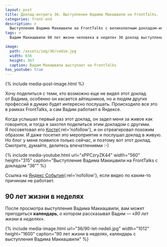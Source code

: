```yaml
---
layout: post
title: Доклад-интрига 36. Выступление Вадима Макишвили на FrontTalks.
categories: front-end
description: >
  Выступление Вадима Макишвили на FrontTalks с великолепным докладом-интригой «36». А так-же картинка из выступления для печати.
tags: >
  Вадим Макиашвили 90 лет жизни человека в неделях 36 доклад выступление FrontTalks Яндекс

image:
  path: /assets/img/36/vadim.jpg
  width: 656
  height: 367
  caption: Вадим Макишвили выступает на FrontTalks
has_youtube: true
---
```


{% include media-post-image.html %}

Хочу поделиться с теми, кто возможно еще не видел этот доклад от Вадима, особенно он касается айтишников, но и людям других профессий я думаю будет интересно послушать. Происходило все это в рамках FrontTalks, а сам Вадим работает в Яндексе.

Когда услышал первый раз этот доклад, он задел меня за живое как говорится, и тогда я захотел поделиться этим докладом с другими. Я посоветовал его [Косте](http://kartamyshev.github.io/_site/){:rel='nofollow'}, и он отреагировал похожим образом. И даже посетил это мероприятие и послушал доклад в живую. Но блог у меня появился только сейчас, и поэтому вот этот доклад. Смотрите, думайте, делитесь впечатлениями :-)

{% include media-youtube.html url="xPPCzryZK44" width="560" height="315" caption="Выступление Вадима Макишвили на FrontTalks с докладом “36”" %}

Ссылка на [Яндекс События](https://events.yandex.ru/lib/talks/2235/){:rel='nofollow'}, если видео по каким-то причинам не работает.

## 90 лет жизни в неделях
После просмотра выступления Вадима Макиашвили, вам может пригодиться **календарь**, о котором рассказывал Вадим — «_90 лет жизни в неделях_».

{% include media-image.html
	url="36/90-let-nedeli.jpg"
	width="1012"
	height="1600"
	caption="90 лет жизни в неделях, календарь с выступления Вадима Макиашвили" %}
